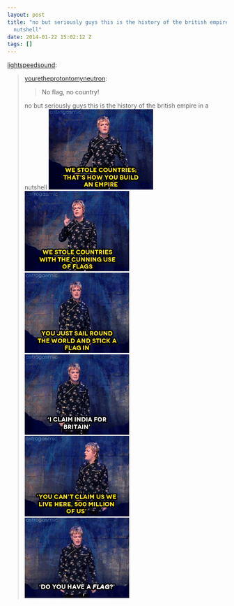 ```yaml
---
layout: post
title: "no but seriously guys this is the history of the british empire in a
  nutshell"
date: 2014-01-22 15:02:12 Z
tags: []
---
```

[lightspeedsound](http://lightspeedsound.tumblr.com/post/73091924901/youretheprotontomyneutron-no-flag-no):

> [youretheprotontomyneutron](http://youretheprotontomyneutron.tumblr.com/post/59024662669):
> 
> > No flag, no country! 
> 
> no but seriously guys this is the history of the british empire in a nutshell
![](/media/2014/01/74172779124_0.gif)
![](/media/2014/01/74172779124_1.gif)
![](/media/2014/01/74172779124_2.gif)
![](/media/2014/01/74172779124_3.gif)
![](/media/2014/01/74172779124_4.gif)
![](/media/2014/01/74172779124_5.gif)
